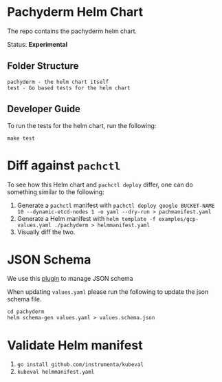 # Pachyderm Helm Chart

The repo contains the pachyderm helm chart.

Status: **Experimental**

## Folder Structure

```
pachyderm - the helm chart itself
test - Go based tests for the helm chart
```

## Developer Guide
To run the tests for the helm chart, run the following:

```
make test
```

# Diff against `pachctl`

To see how this Helm chart and `pachctl deploy` differ, one can do
something similar to the following:

 1. Generate a `pachctl` manifest with `pachctl deploy google
    BUCKET-NAME 10 --dynamic-etcd-nodes 1 -o yaml --dry-run >
    pachmanifest.yaml`
 2. Generate a Helm manifest with `helm template -f
    examples/gcp-values.yaml ./pachyderm > helmmanifest.yaml`
 3. Visually diff the two.

# JSON Schema
We use this [plugin](https://github.com/karuppiah7890/helm-schema-gen) 
to manage JSON schema

When updating `values.yaml` please run the following to update the 
json schema file.

```
cd pachyderm
helm schema-gen values.yaml > values.schema.json
```

# Validate Helm manifest
 1. `go install github.com/instrumenta/kubeval`
 2. `kubeval helmmanifest.yaml`
